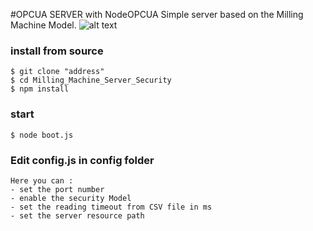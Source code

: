 
#OPCUA SERVER with NodeOPCUA
Simple server based on the Milling Machine Model.
![alt text](http://url/to/img.png)

### install from source

    $ git clone "address"
    $ cd Milling_Machine_Server_Security
    $ npm install

### start   
    $ node boot.js
### Edit config.js in config folder
    Here you can :
    - set the port number
    - enable the security Model
    - set the reading timeout from CSV file in ms
    - set the server resource path

